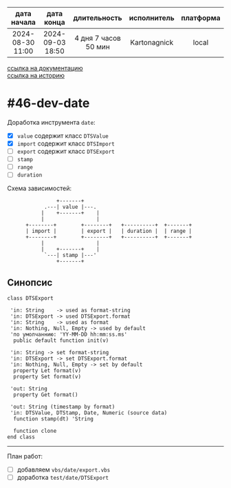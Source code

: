 |   дата начала    |    дата конца    |     длительность     | исполнитель  | платформа |
|:----------------:|:----------------:|:--------------------:|:------------:|:---------:|
| 2024-08-30 11:00 | 2024-09-03 18:50 | 4 дня 7 часов 50 мин | Kartonagnick |   local   |

[ссылка на документацию](../docs.md)  
[ссылка на историю](../history.md#-v046-dev)  

#46-dev-date
============

Доработка инструмента `date`:  
  - [x] `value`  содержит класс `DTSValue`  
  - [x] `import` содержит класс `DTSImport`  
  - [ ] `export` содержит класс `DTSExport`  
  - [ ] `stamp`  
  - [ ] `range`  
  - [ ] `duration`  

Схема зависимостей:  

```
                +-------+            
            .---| value |---.
           |    +-------+    |
           |                 |
      +--------+        +--------+   +----------+  +-------+
      | import |        | export |   | duration |  | range |
      +--------+        +--------+   +----------+  +-------+
           |                 |
           |    +-------+    |
            `---| stamp |---'
                +-------+   
```


Синопсис
--------

```vbs
class DTSExport

 'in: String    -> used as format-string
 'in: DTSExport -> used DTSExport.format
 'in: String    -> used as format
 'in: Nothing, Null, Empty -> used by default
 'по умолчаннию: 'YY-MM-DD hh:mm:ss.ms'
  public default function init(v) 

 'in: String -> set format-string
 'in: DTSExport -> set DTSExport.format
 'in: Nothing, Null, Empty -> set by default
  property Let format(v)
  property Set format(v)

 'out: String
  property Get format()

 'out: String (timestamp by format)
 'in: DTSValue, DTStamp, Date, Numeric (source data)
  function stamp(dt) 'String

  function clone
end class
```

--------------------------------------------------------------------------------

План работ:  
  - [ ] добавляем `vbs/date/export.vbs`  
  - [ ] доработка `test/date/DTSExport`  
